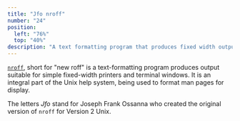 ```yaml
---
title: "Jfo nroff"
number: "24"
position:
  left: "76%"
  top: "40%"
description: "A text formatting program that produces fixed width output for printers and terminals"
---
```


[`nroff`](https://en.wikipedia.org/wiki/Nroff), short for "new roff"
is a text-formatting program produces output suitable for simple fixed-width
printers and terminal windows.
It is an integral part of the Unix help system, being used to format man pages for display.

The letters *Jfo* stand for Joseph Frank Ossanna
who created the original version of `nroff` for Version 2 Unix.

